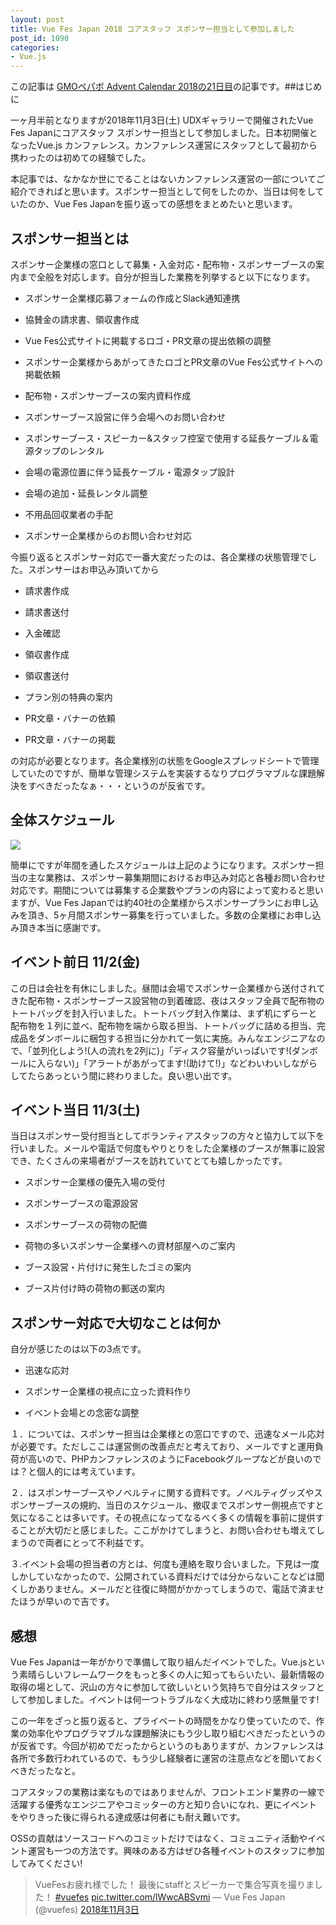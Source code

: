 ```yaml
---
layout: post
title: Vue Fes Japan 2018 コアスタッフ スポンサー担当として参加しました
post_id: 1090
categories: 
- Vue.js
---
```


この記事は
[GMOペパボ Advent Calendar 2018の21日目](https://qiita.com/advent-calendar/2018/pepabo)の記事です。##はじめに


一ヶ月半前となりますが2018年11月3日(土) UDXギャラリーで開催されたVue Fes Japanにコアスタッフ スポンサー担当として参加しました。日本初開催となったVue.js カンファレンス。カンファレンス運営にスタッフとして最初から携わったのは初めての経験でした。

本記事では、なかなか世にでることはないカンファレンス運営の一部についてご紹介できればと思います。スポンサー担当として何をしたのか、当日は何をしていたのか、Vue Fes Japanを振り返っての感想をまとめたいと思います。


## スポンサー担当とは


スポンサー企業様の窓口として募集・入金対応・配布物・スポンサーブースの案内まで全般を対応します。自分が担当した業務を列挙すると以下になります。


*  スポンサー企業様応募フォームの作成とSlack通知連携

    
*  協賛金の請求書、領収書作成

    
*  Vue Fes公式サイトに掲載するロゴ・PR文章の提出依頼の調整

    
*  スポンサー企業様からあがってきたロゴとPR文章のVue Fes公式サイトへの掲載依頼

    
*  配布物・スポンサーブースの案内資料作成

    
*  スポンサーブース設営に伴う会場へのお問い合わせ

    
*  スポンサーブース・スピーカー&スタッフ控室で使用する延長ケーブル＆電源タップのレンタル

    
*  会場の電源位置に伴う延長ケーブル・電源タップ設計

    
*  会場の追加・延長レンタル調整

    
*  不用品回収業者の手配

    
*  スポンサー企業様からのお問い合わせ対応

今振り返るとスポンサー対応で一番大変だったのは、各企業様の状態管理でした。スポンサーはお申込み頂いてから


*  請求書作成

    
*  請求書送付

    
*  入金確認

    
*  領収書作成

    
*  領収書送付

    
*  プラン別の特典の案内

    
*  PR文章・バナーの依頼

    
*  PR文章・バナーの掲載

の対応が必要となります。各企業様別の状態をGoogleスプレッドシートで管理していたのですが、簡単な管理システムを実装するなりプログラマブルな課題解決をすべきだったなぁ・・・というのが反省です。


## 全体スケジュール



![](https://hypermkt-blog.lolipop.io/wp-content/uploads/2018/12/Pasted_Image_2018_12_20_0_29.jpg)

簡単にですが年間を通したスケジュールは上記のようになります。スポンサー担当の主な業務は、スポンサー募集期間におけるお申込み対応と各種お問い合わせ対応です。期間については募集する企業数やプランの内容によって変わると思いますが、Vue Fes Japanでは約40社の企業様からスポンサープランにお申し込みを頂き、5ヶ月間スポンサー募集を行っていました。多数の企業様にお申し込み頂き本当に感謝です。


## イベント前日 11/2(金)


この日は会社を有休にしました。昼間は会場でスポンサー企業様から送付されてきた配布物・スポンサーブース設営物の到着確認、夜はスタッフ全員で配布物のトートバッグを封入行いました。トートバッグ封入作業は、まず机にずらーと配布物を１列に並べ、配布物を端から取る担当、トートバッグに詰める担当、完成品をダンボールに梱包する担当に分かれて一気に実施。みんなエンジニアなので、「並列化しよう!(人の流れを2列に)」「ディスク容量がいっぱいです!(ダンボールに入らない)」「アラートがあがってます!(助けて!)」などわいわいしながらしてたらあっという間に終わりました。良い思い出です。


## イベント当日 11/3(土)


当日はスポンサー受付担当としてボランティアスタッフの方々と協力して以下を行いました。メールや電話で何度もやりとりをした企業様のブースが無事に設営でき、たくさんの来場者がブースを訪れていてとても嬉しかったです。


*  スポンサー企業様の優先入場の受付

    
*  スポンサーブースの電源設営

    
*  スポンサーブースの荷物の配備

    
*  荷物の多いスポンサー企業様への資材部屋へのご案内

    
*  ブース設営・片付けに発生したゴミの案内

    
*  ブース片付け時の荷物の郵送の案内


## スポンサー対応で大切なことは何か


自分が感じたのは以下の3点です。


*  迅速な応対


*  スポンサー企業様の視点に立った資料作り


*  イベント会場との念密な調整

１．については、スポンサー担当は企業様との窓口ですので、迅速なメール応対が必要です。ただしここは運営側の改善点だと考えており、メールですと運用負荷が高いので、PHPカンファレンスのようにFacebookグループなどが良いのでは？と個人的には考えています。

２．はスポンサーブースやノベルティに関する資料です。ノベルティグッズやスポンサーブースの規約、当日のスケジュール、撤収までスポンサー側視点ですと気になることは多いです。その視点になってなるべく多くの情報を事前に提供することが大切だと感じました。ここがかけてしまうと、お問い合わせも増えてしまうので両者にとって不利益です。

３.イベント会場の担当者の方とは、何度も連絡を取り合いました。下見は一度しかしていなかったので、公開されている資料だけでは分からないことなどは聞くしかありません。メールだと往復に時間がかかってしまうので、電話で済ませたほうが早いので吉です。


## 感想


Vue Fes Japanは一年がかりで準備して取り組んだイベントでした。Vue.jsという素晴らしいフレームワークをもっと多くの人に知ってもらいたい、最新情報の取得の場として、沢山の方々に参加して欲しいという気持ちで自分はスタッフとして参加しました。イベントは何一つトラブルなく大成功に終わり感無量です!

この一年をざっと振り返ると、プライベートの時間をかなり使っていたので、作業の効率化やプログラマブルな課題解決にもう少し取り組むべきだったというのが反省です。今回が初めでだったからというのもありますが、カンファレンスは各所で多数行われているので、もう少し経験者に運営の注意点などを聞いておくべきだったなと。

コアスタッフの業務は楽なものではありませんが、フロントエンド業界の一線で活躍する優秀なエンジニアやコミッターの方と知り合いになれ、更にイベントをやりきった後に得られる達成感は何者にも耐え難いです。

OSSの貢献はソースコードへのコミットだけではなく、コミュニティ活動やイベント運営も一つの方法です。興味のある方はぜひ各種イベントのスタッフに参加してみてください!


>VueFesお疲れ様でした！
最後にstaffとスピーカーで集合写真を撮りました！ 
[#vuefes](https://twitter.com/hashtag/vuefes?src=hash&ref_src=twsrc%5Etfw) 
[pic.twitter.com/lWwcABSvmi](https://t.co/lWwcABSvmi)
— Vue Fes Japan (@vuefes) 
[2018年11月3日](https://twitter.com/vuefes/status/1058697600310763522?ref_src=twsrc%5Etfw)